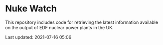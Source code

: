 # Nuke Watch

This repository includes code for retrieving the latest information available on the output of EDF nuclear power plants in the UK.

Last updated: 2021-07-16 05:06